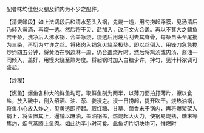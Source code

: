 配者味均佳但火腿及鲜肉为不少之配件。

【清烧鳍段】如上法切段后和清水葱头入锅，先烧一透，用勺捞起浮膜，见汤清后乃倾入黄酒，再烧一透。然后将干贝、盐加入，改用文火合盖。再以不甚大之鳍鱼若干条，洗净后入沸水锅，合盖急烧，烧透后用蔑片刮去其脊骨，每条自头至尾批为三条，再切为寸许之丝。将猪肉入锅急火烧至极热，即以丝倒入，用锋刀急急搅炒约四五分钟，将黄酒在锅边淋一周，仍合盖烧片时。然后将鸡汤或肉汤、酱油一同倾入，盖好，用慢火烧至熟为度。将起锅时加入白糖少许，拌匀，见汁料浓调可盛起。

【炒糊】

【燃鱼】爆鱼各种大的鲜鱼均可。取鲜鱼剖为两半，以薄刀面拍打薄片，擦以食盐，放入碗中，倒入绍酒、油、葱、姜浸之。浸一日捞起，提开吹干。烧热油锅，将鱼小心放入炸之，见黄透即捞起。取红糖、甘草、茴香末于锅内，再将爆架架入锅上，将鱼置其上，逼铺以麻油，盖油锅盖，燃烧起大火力，使锅易烧熟，糖末等焦灼，烟气蒸腾上鱼肉。如此约半小时可食。此鱼切片切块均可，惟燃时